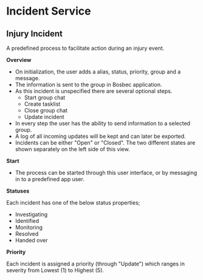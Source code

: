 Incident Service
============
## Injury Incident ##

A predefined process to facilitate action during an injury event.

**Overview**

* On initialization, the user adds a alias, status, priority, group and a message. 
* The information is sent to the group in Bosbec application. 
* As this incident is unspecified there are several optional steps.
  * Start group chat
  * Create tasklist
  * Close group chat
  * Update incident
* In every step the user has the ability to send information to a selected group.
* A log of all incoming updates will be kept and can later be exported.
* Incidents can be either "Open" or "Closed". The two different states are shown separately on the left side of this view.

**Start**

* The process can be started through this user interface, or by messaging in to a predefined app user.

**Statuses**

Each incident has one of the below status properties;
  * Investigating
  * Identified
  * Monitoring
  * Resolved
  * Handed over

**Priority**

Each incident is assigned a priority (through "Update") which ranges in severity from Lowest (1) to Highest (5).
